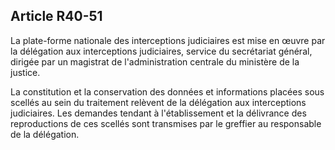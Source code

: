 Article R40-51
----
La plate-forme nationale des interceptions judiciaires est mise en œuvre par la
délégation aux interceptions judiciaires, service du secrétariat général,
dirigée par un magistrat de l'administration centrale du ministère de la
justice.

La constitution et la conservation des données et informations placées sous
scellés au sein du traitement relèvent de la délégation aux interceptions
judiciaires. Les demandes tendant à l'établissement et la délivrance des
reproductions de ces scellés sont transmises par le greffier au responsable de
la délégation.
